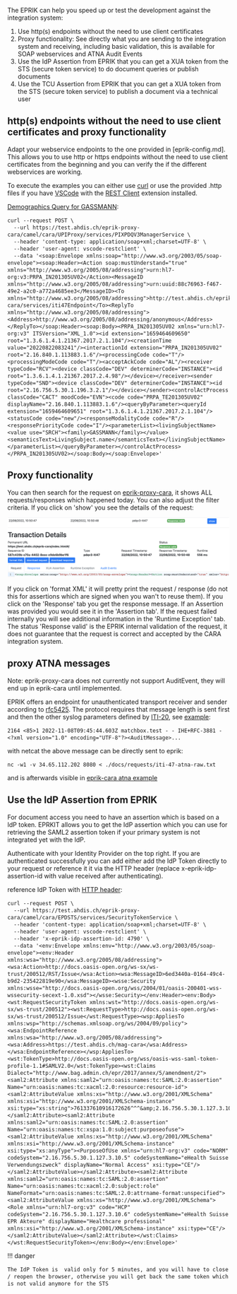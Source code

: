 The EPRIK can help you speed up or test the development against the integration system:

1. Use http(s) endpoints without the need to use client certificates
2. Proxy functionality: See directly what you are sending to the integration system and receiving, including basic validation, this is available for SOAP webservices and ATNA Audit Events
3. Use the IdP Assertion from EPRIK that you can get a XUA token from the STS (secure token service) to do document queries or publish documents
4. Use the TCU Assertion from EPRIK that you can get a XUA token from the STS (secure token service) to publish a document via a technical user


## http(s) endpoints without the need to use client certificates and proxy functionality

Adapt your webservice endpoints to the one provided in [eprik-config.md]. This allows you to use http or https endpoints without the need to use client certificates from the beginning and you can verify the if the different webservices are working.  

To execute the examples you can either use [curl](https://curl.se/) or use the provided .http files if you have [VSCode](https://code.visualstudio.com/) with the [REST Client](https://marketplace.visualstudio.com/items?itemName=humao.rest-client) extension installed.

[Demographics Query for GASSMANN](requests/iti-47-gassmann-eprik-proxy.http):

```
curl --request POST \
  --url https://test.ahdis.ch/eprik-proxy-cara/camel/cara/UPIProxy/services/PIXPDQV3ManagerService \
  --header 'content-type: application/soap+xml;charset=UTF-8' \
  --header 'user-agent: vscode-restclient' \
  --data '<soap:Envelope xmlns:soap="http://www.w3.org/2003/05/soap-envelope"><soap:Header><Action soap:mustUnderstand="true" xmlns="http://www.w3.org/2005/08/addressing">urn:hl7-org:v3:PRPA_IN201305UV02</Action><MessageID xmlns="http://www.w3.org/2005/08/addressing">urn:uuid:88c76963-f467-49e2-a2c0-a772a4685ee3</MessageID><To xmlns="http://www.w3.org/2005/08/addressing">http://test.ahdis.ch/eprik-cara/services/iti47Endpoint</To><ReplyTo xmlns="http://www.w3.org/2005/08/addressing"><Address>http://www.w3.org/2005/08/addressing/anonymous</Address></ReplyTo></soap:Header><soap:Body><PRPA_IN201305UV02 xmlns="urn:hl7-org:v3" ITSVersion="XML_1.0"><id extension="1659464609650" root="1.3.6.1.4.1.21367.2017.2.1.104"/><creationTime value="20220822083241"/><interactionId extension="PRPA_IN201305UV02" root="2.16.840.1.113883.1.6"/><processingCode code="T"/><processingModeCode code="T"/><acceptAckCode code="AL"/><receiver typeCode="RCV"><device classCode="DEV" determinerCode="INSTANCE"><id root="1.3.6.1.4.1.21367.2017.2.4.98"/></device></receiver><sender typeCode="SND"><device classCode="DEV" determinerCode="INSTANCE"><id root="2.16.756.5.30.1.196.3.2.1"/></device></sender><controlActProcess classCode="CACT" moodCode="EVN"><code code="PRPA_TE201305UV02" displayName="2.16.840.1.113883.1.6"/><queryByParameter><queryId extension="1659464609651" root="1.3.6.1.4.1.21367.2017.2.1.104"/><statusCode code="new"/><responseModalityCode code="R"/><responsePriorityCode code="I"/><parameterList><livingSubjectName><value use="SRCH"><family>GASSMANN</family></value><semanticsText>LivingSubject.name</semanticsText></livingSubjectName></parameterList></queryByParameter></controlActProcess></PRPA_IN201305UV02></soap:Body></soap:Envelope>'
```

## Proxy functionality

You can then search for the request on [eprik-proxy-cara](http://test.ahdis.ch/eprik-proxy-cara/), it shows ALL requests/responses which happened today. You can also adjust the filter criteria. If you click on 'show' you see the details of the request: 

  ![Image title](img/pdqv3-iti47.png)

If you click on 'format XML' it will pretty print the request / response (do not this for assertions which are signed when you wan't to reuse them). If you click on the 'Response' tab you get the response message. If an Assertion was provided you would see it in the 'Assertion tab'. If the request failed internally you will see additional information in the 'Runtime Exception' tab. The status 'Response valid' is the EPRIK internal validation of the request, it does not guarantee that the request is correct and accepted by the CARA integration system.

## proxy ATNA messages

Note: eprik-proxy-cara does not currently not support AuditEvent, they will end up in eprik-cara until implemented.

EPRIK offers an endpoint for unauthenticated transport receiver and sender according to [rfc5425](https://www.rfc-editor.org/rfc/rfc5425#section-5.3). The protocol requires that message length is sent first and then the other syslog parameters defined by [ITI-20](https://profiles.ihe.net/ITI/TF/Volume2/ITI-20.html#3.20.4.1.2), see [example](requests/iti-47-atna-raw.txt):

```
2164 <85>1 2022-11-08T09:45:44.603Z matchbox.test - - IHE+RFC-3881 - <?xml version="1.0" encoding="UTF-8"?><AuditMessage>...
```

with netcat the above message can be directly sent to eprik:

```
nc -w1 -v 34.65.112.202 8080 < ./docs/requests/iti-47-atna-raw.txt 
```

and is afterwards visible in [eprik-cara atna example](https://test.ahdis.ch/eprik-cara/index.html#/transaction/cfefb940-1039-4f7a-bfa0-49359b2f2c6e) 

## Use the IdP Assertion from EPRIK 
For document access you need to have an assertion which is based on a IdP token. EPRKIT allows you to get the IdP assertion which you can use for retrieving the SAML2 assertion token if your primary system is not integrated yet with the IdP.

Authenticate with your Identity Provider on the top right. If you are authenticated successfully you can add either add the IdP Token directly to your request or reference it it via the HTTP header (replace x-eprik-idp-assertion-id with value received after authenticating).

reference IdP Token with [HTTP header](requests/sts-idp-httpheader-eprik-proxy.http):
```
curl --request POST \
  --url https://test.ahdis.ch/eprik-proxy-cara/camel/cara/EPDSTS/services/SecurityTokenService \
  --header 'content-type: application/soap+xml;charset=UTF-8' \
  --header 'user-agent: vscode-restclient' \
  --header 'x-eprik-idp-assertion-id: 4790' \
  --data '<env:Envelope xmlns:env="http://www.w3.org/2003/05/soap-envelope"><env:Header xmlns:wsa="http://www.w3.org/2005/08/addressing"><wsa:Action>http://docs.oasis-open.org/ws-sx/ws-trust/200512/RST/Issue</wsa:Action><wsa:MessageID>6ed3440a-0164-49c4-b9d2-235422819e90</wsa:MessageID><wsse:Security xmlns:wsse="http://docs.oasis-open.org/wss/2004/01/oasis-200401-wss-wssecurity-secext-1.0.xsd"></wsse:Security></env:Header><env:Body><wst:RequestSecurityToken xmlns:wst="http://docs.oasis-open.org/ws-sx/ws-trust/200512"><wst:RequestType>http://docs.oasis-open.org/ws-sx/ws-trust/200512/Issue</wst:RequestType><wsp:AppliesTo xmlns:wsp="http://schemas.xmlsoap.org/ws/2004/09/policy"><wsa:EndpointReference xmlns:wsa="http://www.w3.org/2005/08/addressing"><wsa:Address>https://test.ahdis.ch/mag-cara</wsa:Address></wsa:EndpointReference></wsp:AppliesTo><wst:TokenType>http://docs.oasis-open.org/wss/oasis-wss-saml-token-profile-1.1#SAMLV2.0</wst:TokenType><wst:Claims Dialect="http://www.bag.admin.ch/epr/2017/annex/5/amendment/2"><saml2:Attribute xmlns:saml2="urn:oasis:names:tc:SAML:2.0:assertion" Name="urn:oasis:names:tc:xacml:2.0:resource:resource-id"><saml2:AttributeValue xmlns:xs="http://www.w3.org/2001/XMLSchema" xmlns:xsi="http://www.w3.org/2001/XMLSchema-instance" xsi:type="xs:string">761337610916172626^^^&amp;2.16.756.5.30.1.127.3.10.3&amp;ISO</saml2:AttributeValue></saml2:Attribute><saml2:Attribute xmlns:saml2="urn:oasis:names:tc:SAML:2.0:assertion" Name="urn:oasis:names:tc:xspa:1.0:subject:purposeofuse"><saml2:AttributeValue xmlns:xs="http://www.w3.org/2001/XMLSchema" xmlns:xsi="http://www.w3.org/2001/XMLSchema-instance" xsi:type="xs:anyType"><PurposeOfUse xmlns="urn:hl7-org:v3" code="NORM" codeSystem="2.16.756.5.30.1.127.3.10.5" codeSystemName="eHealth Suisse Verwendungszweck" displayName="Normal Access" xsi:type="CE"/></saml2:AttributeValue></saml2:Attribute><saml2:Attribute xmlns:saml2="urn:oasis:names:tc:SAML:2.0:assertion" Name="urn:oasis:names:tc:xacml:2.0:subject:role" NameFormat="urn:oasis:names:tc:SAML:2.0:attrname-format:unspecified"><saml2:AttributeValue xmlns:xs="http://www.w3.org/2001/XMLSchema"><Role xmlns="urn:hl7-org:v3" code="HCP" codeSystem="2.16.756.5.30.1.127.3.10.6" codeSystemName="eHealth Suisse EPR Akteure" displayName="Healthcare professional" xmlns:xsi="http://www.w3.org/2001/XMLSchema-instance" xsi:type="CE"/></saml2:AttributeValue></saml2:Attribute></wst:Claims></wst:RequestSecurityToken></env:Body></env:Envelope>'
```

!!! danger

    The IdP Token is  valid only for 5 minutes, and you will have to close / reopen the browser, otherwise you will get back the same token which is not valid anymore for the STS

